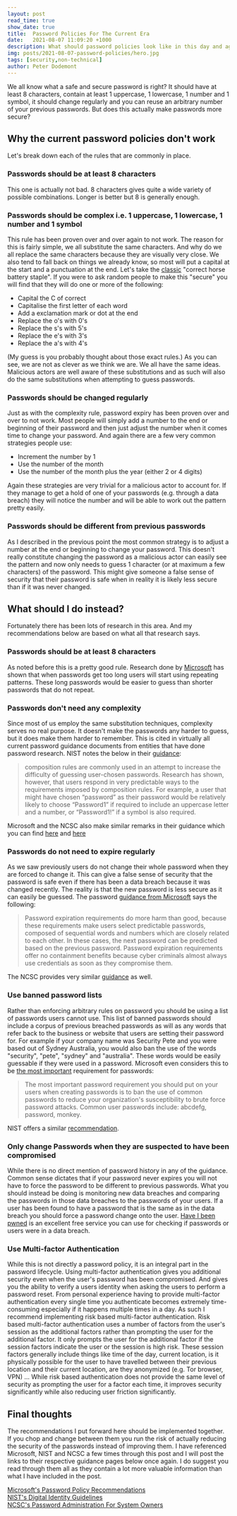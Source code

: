 ```yaml
---
layout: post
read_time: true
show_date: true
title:  Password Policies For The Current Era
date:   2021-08-07 11:09:20 +1000
description: What should password policies look like in this day and age.
img: posts/2021-08-07-password-policies/hero.jpg
tags: [security,non-technical]
author: Peter Dodemont
---
```

We all know what a safe and secure password is right? It should have at least 8 characters, contain at least 1 uppercase, 1 lowercase, 1 number and 1 symbol, it should change regularly and you can reuse an arbitrary number of your previous passwords. But does this actually make passwords more secure?

## Why the current password policies don't work
Let's break down each of the rules that are commonly in place.

### Passwords should be at least 8 characters
This one is actually not bad. 8 characters gives quite a wide variety of possible combinations. Longer is better but 8 is generally enough.

### Passwords should be complex i.e. 1 uppercase, 1 lowercase, 1 number and 1 symbol
This rule has been proven over and over again to not work. The reason for this is fairly simple, we all substitute the same characters. And why do we all replace the same characters because they are visually very close. We also tend to fall back on things we already know, so most will put a capital at the start and a punctuation at the end.
Let's take the [classic](https://xkcd.com/936/) "correct horse battery staple". If you were to ask random people to make this "secure" you will find  that they will do one or more of the following:
* Capital the C of correct
* Capitalise the first letter of each word
* Add a exclamation mark or dot at the end
* Replace the o's with 0's
* Replace the s's with 5's
* Replace the e's with 3's
* Replace the a's with 4's

(My guess is you probably thought about those exact rules.)
As you can see, we are not as clever as we think we are. We all have the same ideas. Malicious actors are well aware of these substitutions and as such will also do the same substitutions when attempting to guess passwords.

### Passwords should be changed regularly
Just as with the complexity rule, password expiry has been proven over and over to not work. Most people will simply add a number to the end or beginning of their password and then just adjust the number when it comes time to change your password. And again there are a few very common strategies people use:
* Increment the number by 1
* Use the number of the month
* Use the number of the month plus the year (either 2 or 4 digits)

Again these strategies are very trivial for a malicious actor to account for. If they manage to get a hold of one of your passwords (e.g. through a data breach) they will notice the number and will be able to work out the pattern pretty easily.

### Passwords should be different from previous passwords
As I described in the previous point the most common strategy is to adjust a number at the end or beginning to change your password. This doesn't really constitute changing the password as a malicious actor can easily see the pattern and now only needs to guess 1  character (or at maximum a few characters) of the password. This might give someone a false sense of security that their password is safe when in reality it is likely less secure than if it was never changed.

## What should I do instead?

Fortunately there has been lots of research in this area. And my recommendations below are based on what all that research says.

### Passwords should be at least 8 characters
As noted before this is a pretty good rule. Research done by [Microsoft](https://docs.microsoft.com/en-us/microsoft-365/admin/misc/password-policy-recommendations?view=o365-worldwide#requiring-long-passwords) has shown that when passwords get too long users will start using repeating patterns. These long passwords would be easier to guess than shorter passwords that do not repeat.

### Passwords don't need any complexity
Since most of us employ the same substitution techniques, complexity serves no real purpose. It doesn't make the passwords any harder to guess, but it does make them harder to remember. This is cited in virtually all current password guidance documents from entities that have done password research. NIST notes the below in their [guidance](https://pages.nist.gov/800-63-3/sp800-63b.html#appA):
>composition rules are commonly used in an attempt to increase the difficulty of guessing user-chosen passwords. Research has shown, however, that users respond in very predictable ways to the requirements imposed by composition rules. For example, a user that might have chosen “password” as their password would be relatively likely to choose “Password1” if required to include an uppercase letter and a number, or “Password1!” if a symbol is also required.

Microsoft and the NCSC also make similar remarks in their guidance which you can find [here](https://docs.microsoft.com/en-us/microsoft-365/admin/misc/password-policy-recommendations?view=o365-worldwide#requiring-the-use-of-multiple-character-sets) and [here](https://www.ncsc.gov.uk/collection/passwords/updating-your-approach#tip5-password-collection)

### Passwords do not need to expire regularly
As we saw previously users do not change their whole password when they are forced to change it. This can give a false sense of security that the password is safe even if there has been a data breach because it was changed recently. The reality is that the new password is less secure as it can easily be guessed. The password [guidance from Microsoft](https://www.ncsc.gov.uk/collection/passwords/updating-your-approach#tip5-password-collection) says the following:
>Password expiration requirements do more harm than good, because these requirements make users select predictable passwords, composed of sequential words and numbers which are closely related to each other. In these cases, the next password can be predicted based on the previous password. Password expiration requirements offer no containment benefits because cyber criminals almost always use credentials as soon as they compromise them.

The NCSC provides very similar [guidance](https://www.ncsc.gov.uk/collection/passwords/updating-your-approach#tip4-password-collection) as well.

### Use banned password lists
Rather than enforcing arbitrary rules on password you should be using a list of passwords users cannot use. This list of banned passwords should include a corpus of previous breached passwords as will as any words that refer back to the business or website that users are setting their password for. For example if your company name was Security Pete and you were based out of Sydney Australia, you would also ban the use of the words "security", "pete", "sydney" and "australia". These words would be easily guessable if they were used in a password. Microsoft even considers this to be [the most important](https://docs.microsoft.com/en-us/microsoft-365/admin/misc/password-policy-recommendations?view=o365-worldwide#ban-common-passwords) requirement for passwords:
>The most important password requirement you should put on your users when creating passwords is to ban the use of common passwords to reduce your organization's susceptibility to brute force password attacks. Common user passwords include: abcdefg, password, monkey.

NIST offers a similar [recommendation](https://pages.nist.gov/800-63-3/sp800-63b.html#appA).

### Only change Passwords when they are suspected to have been compromised
While there is no direct mention of password history in any of the guidance. Common sense dictates that if your password never expires you will not have to force the password to be different to previous passwords. What you should instead be doing is monitoring new data breaches and comparing the passwords in those data breaches to the passwords of your users. If a user has been found to have a password that is the same as in the data breach you should force a password change onto the user. [Have I been pwned](https://haveibeenpwned.com/) is an excellent free service you can use for checking if passwords or users were in a data breach.

### Use Multi-factor Authentication
While this is not directly a password policy, it is an integral part in the password lifecycle. Using multi-factor authentication gives you additional security even when the user's password has been compromised. And gives you the ability to verify a users identity when asking the users to perform a password reset.
From personal experience having to provide multi-factor authentication every single time you authenticate becomes extremely time-consuming especially if it happens multiple times in a day. As such I recommend implementing risk based multi-factor authentication. Risk based multi-factor authentication uses a number of factors from the user's session as the additional factors rather than prompting the user for the additional factor. It only prompts the user for the additional factor if the session factors indicate the user or the session is high risk. These session factors generally include things like time of the day, current location, is it physically possible for the user to have travelled between their previous location and their current location, are they anonymized (e.g. Tor browser, VPN) ...
While risk based authentication does not provide the same level of security as prompting the user for a factor each time, it improves security significantly while also reducing user friction significantly.

## Final thoughts

The recommendations I put forward here should be implemented together. If you chop and change between them you run the risk of actually reducing the security of the passwords instead of improving them.
I have referenced Microsoft, NIST and NCSC a few times through this post and I will post the links to their respective guidance pages below once again. I do suggest you read through them all as they contain a lot more valuable information than what I have included in the post.

[Microsoft's Password Policy Recommendations](https://docs.microsoft.com/en-us/microsoft-365/admin/misc/password-policy-recommendations?view=o365-worldwide)  
[NIST's Digital Identity Guidelines](https://pages.nist.gov/800-63-3/sp800-63b.html)  
[NCSC's Password Administration For System Owners](https://www.ncsc.gov.uk/collection/passwords)  
